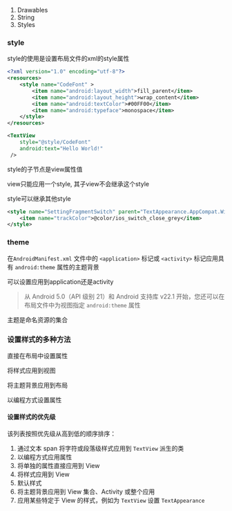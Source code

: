 1. Drawables
2. String
3. Styles



### style

style的使用是设置布局文件的xml的style属性

```xml
<?xml version="1.0" encoding="utf-8"?>
<resources>
    <style name="CodeFont" >
        <item name="android:layout_width">fill_parent</item>
        <item name="android:layout_height">wrap_content</item>
        <item name="android:textColor">#00FF00</item>
        <item name="android:typeface">monospace</item>
    </style>
</resources>
```

```xml
<TextView
	style="@style/CodeFont"
	android:text="Hello World!"
 />
```



style的子节点是view属性值

view只能应用一个style, 其子view不会继承这个style

style可以继承其他style

```xml
<style name="SettingFragmentSwitch" parent="TextAppearance.AppCompat.Widget.Switch">
    <item name="trackColor">@color/ios_switch_close_grey</item>
</style>
```



### theme

在`AndroidManifest.xml` 文件中的 `<application>` 标记或 `<activity>` 标记应用具有 `android:theme` 属性的主题背景

可以设置应用到application还是activity

>  从 Android 5.0（API 级别 21）和 Android 支持库 v22.1 开始，您还可以在布局文件中为视图指定 `android:theme` 属性

主题是命名资源的集合



### 设置样式的多种方法

直接在布局中设置属性

将样式应用到视图

将主题背景应用到布局

以编程方式设置属性

#### 设置样式的优先级

该列表按照优先级从高到低的顺序排序：

1. 通过文本 span 将字符或段落级样式应用到 `TextView` 派生的类
2. 以编程方式应用属性
3. 将单独的属性直接应用到 View
4. 将样式应用到 View
5. 默认样式
6. 将主题背景应用到 View 集合、Activity 或整个应用
7. 应用某些特定于 View 的样式，例如为 `TextView` 设置 `TextAppearance`


